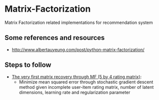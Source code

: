 # Matrix-Factorization
Matrix Factorization related implementations for recommendation system

## Some references and resources 
- http://www.albertauyeung.com/post/python-matrix-factorization/

## Steps to follow
- [The very first matrix recovery through MF (5 by 4 rating matrix)](https://github.com/MengyaoHuang/Matrix-Factorization/blob/master/MF%20fake%20data.ipynb): 
  - Minimize mean squared error through stochastic gradient descent method given incomplete user-item rating matrix, number of latent dimensions, learning rate and regularization parameter
